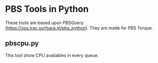 # PBS Tools in Python

These tools are based upon PBSQuery (https://oss.trac.surfsara.nl/pbs_python). They are made for PBS Torque.

## pbscpu.py 

This tool show CPU availables in every queue. 

